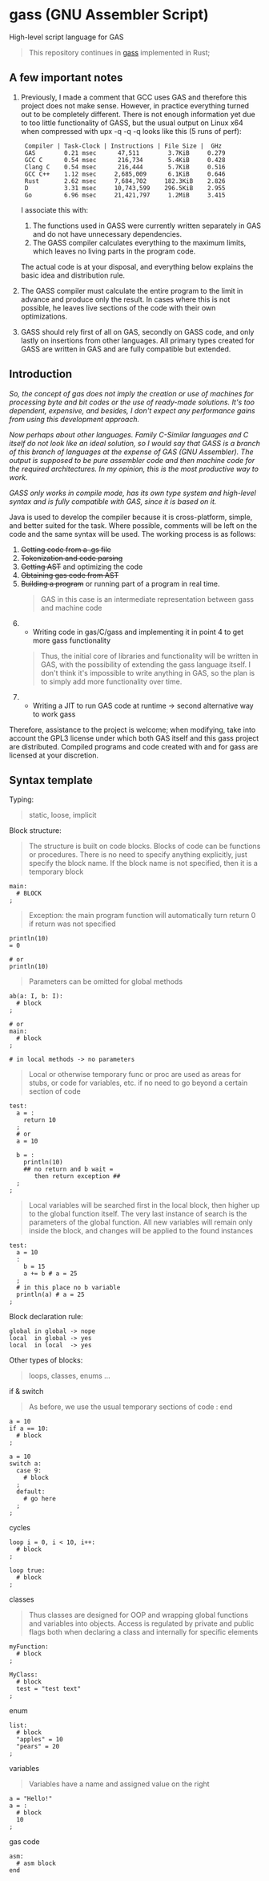 # gass (GNU Assembler Script)
High-level script language for GAS

>This repository continues in [gass](https://github.com/miruji/gass) implemented in Rust;

## A few important notes

1. Previously, I made a comment that GCC uses GAS and therefore this project does not make sense. However, in practice everything turned out to be completely different. There is not enough information yet due to too little functionality of GASS, but the usual output on Linux x64 when compressed with upx -q -q -q looks like this (5 runs of perf):
   ```
    Compiler | Task-Clock | Instructions | File Size |  GHz
    GAS        0.21 msec      47,511        3.7KiB     0.279
    GCC C      0.54 msec      216,734       5.4KiB     0.428
    Clang C    0.54 msec      216,444       5.7KiB     0.516
    GCC C++    1.12 msec     2,685,009      6.1KiB     0.646
    Rust       2.62 msec     7,684,702     182.3KiB    2.826
    D          3.31 msec     10,743,599    296.5KiB    2.955
    Go         6.96 msec     21,421,797     1.2MiB     3.415
   ```
   I associate this with:
     1. The functions used in GASS were currently written separately in GAS and do not have unnecessary dependencies.
     2. The GASS compiler calculates everything to the maximum limits, which leaves no living parts in the program code.
   
   The actual code is at your disposal, and everything below explains the basic idea and distribution rule.
2. The GASS compiler must calculate the entire program to the limit in advance and produce only the result. In cases where this is not possible, he leaves live sections of the code with their own optimizations.
3. GASS should rely first of all on GAS, secondly on GASS code, and only lastly on insertions from other languages. All primary types created for GASS are written in GAS and are fully compatible but extended.

## Introduction

*So, the concept of gas does not imply the creation or use of machines for processing byte and bit codes or the use of ready-made solutions. It's too dependent, expensive, and besides, I don't expect any performance gains from using this development approach.*

*Now perhaps about other languages. Family C-Similar languages and C itself do not look like an ideal solution, so I would say that GASS is a branch of this branch of languages at the expense of GAS (GNU Assembler). The output is supposed to be pure assembler code and then machine code for the required architectures. In my opinion, this is the most productive way to work.*

*GASS only works in compile mode, has its own type system and high-level syntax and is fully compatible with GAS, since it is based on it.*

Java is used to develop the compiler because it is cross-platform, simple, and better suited for the task. Where possible, comments will be left on the code and the same syntax will be used.
The working process is as follows:
  1. ~~Getting code from a .gs file~~
  2. ~~Tokenization and code parsing~~
  3. ~~Getting AST~~ and optimizing the code
  4. ~~Obtaining gas code from AST~~
  5. ~~Building a program~~ or running part of a program in real time.
     > GAS in this case is an intermediate representation between gass and machine code
  7. * Writing code in gas/C/gass and implementing it in point 4 to get more gass functionality
     > Thus, the initial core of libraries and functionality will be written in GAS, with the possibility of extending the gass language itself. I don't think it's impossible to write anything in GAS, so the plan is to simply add more functionality over time.
  8. * Writing a JIT to run GAS code at runtime -> second alternative way to work gass

Therefore, assistance to the project is welcome; when modifying, take into account the GPL3 license under which both GAS itself and this gass project are distributed. Compiled programs and code created with and for gass are licensed at your discretion.

## Syntax template
Typing: 
> static, loose, implicit

Block structure:
> The structure is built on code blocks. Blocks of code can be functions or procedures. There is no need to specify anything explicitly, just specify the block name. If the block name is not specified, then it is a temporary block
```
main:
  # BLOCK
;
```
> Exception: the main program function will automatically turn return 0 if return was not specified
```
println(10)
= 0

# or
println(10)
```
> Parameters can be omitted for global methods
```
ab(a: I, b: I):
  # block
;

# or
main:
  # block
;

# in local methods -> no parameters
```
> Local or otherwise temporary func or proc are used as areas for stubs, or code for variables, etc. if no need to go beyond a certain section of code
```
test:
  a = :
    return 10
  ;
  # or
  a = 10

  b = :
    println(10)
    ## no return and b wait =
       then return exception ##
  ;
;
```
> Local variables will be searched first in the local block, then higher up to the global function itself. The very last instance of search is the parameters of the global function. All new variables will remain only inside the block, and changes will be applied to the found instances
```
test:
  a = 10
  :
    b = 15
    a += b # a = 25
  ;
  # in this place no b variable
  println(a) # a = 25
;
```
Block declaration rule:
```
global in global -> nope
local  in global -> yes
local  in local  -> yes
```
Other types of blocks:
> loops, classes, enums ...

if & switch
> As before, we use the usual temporary sections of code : end
```
a = 10
if a == 10:
  # block
;

a = 10
switch a:
  case 9:
    # block
  ;
  default:
    # go here
  ;
;
```
cycles
```
loop i = 0, i < 10, i++:
  # block
;

loop true:
  # block
;
```
classes
> Thus classes are designed for OOP and wrapping global functions and variables into objects. Access is regulated by private and public flags both when declaring a class and internally for specific elements
```
myFunction:
  # block
;

MyClass: 
  # block
  test = "test text"
;
```
enum
```
list:
  # block
  "apples" = 10
  "pears" = 20
;
```
variables
> Variables have a name and assigned value on the right
```
a = "Hello!"
a = :
  # block
  10
;
```
gas code
```
asm:
  # asm block
end
```
